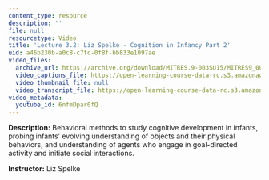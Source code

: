 ```yaml
---
content_type: resource
description: ''
file: null
resourcetype: Video
title: 'Lecture 3.2: Liz Spelke - Cognition in Infancy Part 2'
uid: a46b230b-a0c8-c7fc-0f8f-bb833e1097ae
video_files:
  archive_url: https://archive.org/download/MITRES.9-003SU15/MITRES9_003SU15_Lecture_3-2_300k.mp4
  video_captions_file: https://open-learning-course-data-rc.s3.amazonaws.com/res-9-003-brains-minds-and-machines-summer-course-summer-2015/0a240e0aa82c5be289f06f0d5ed26936_2304733.vtt
  video_thumbnail_file: null
  video_transcript_file: https://open-learning-course-data-rc.s3.amazonaws.com/res-9-003-brains-minds-and-machines-summer-course-summer-2015/a389d38076fa1c5b78338fbd85f87d7e_2304733.pdf
video_metadata:
  youtube_id: 6nfmDpar0fQ
---
```


**Description:** Behavioral methods to study cognitive development in infants, probing infants’ evolving understanding of objects and their physical behaviors, and understanding of agents who engage in goal-directed activity and initiate social interactions.

**Instructor:** Liz Spelke